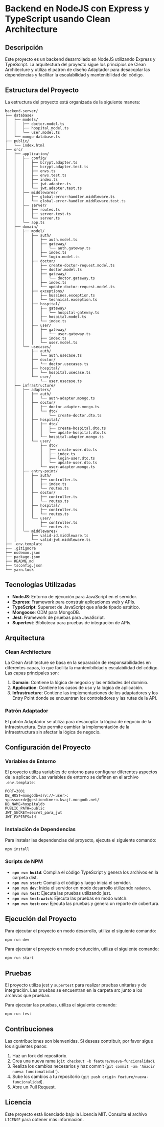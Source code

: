 # Backend en NodeJS con Express y TypeScript usando Clean Architecture

## Descripción

Este proyecto es un backend desarrollado en NodeJS utilizando Express y TypeScript. La arquitectura del proyecto sigue los principios de Clean Architecture y utiliza el patrón de diseño Adaptador para desacoplar las dependencias y facilitar la escalabilidad y mantenibilidad del código.

## Estructura del Proyecto

La estructura del proyecto está organizada de la siguiente manera:

```
backend-server/
├── database/
│   ├── models/
│   │   ├── doctor.model.ts
│   │   ├── hospital.model.ts
│   │   └── user.model.ts
│   └── mongo-database.ts
├── public/
│   └── index.html
├── src/
│   ├── application/
│   │   ├── config/
│   │   │   ├── bcrypt.adapter.ts
│   │   │   ├── bcrypt.adapter.test.ts
│   │   │   ├── envs.ts
│   │   │   ├── envs.test.ts
│   │   │   ├── index.ts
│   │   │   ├── jwt.adapter.ts
│   │   │   └── jwt.adapter.test.ts
│   │   ├── middlewares/
│   │   │   ├── global-error-handler.middleware.ts
│   │   │   └── global-error-handler.middleware.test.ts
│   │   ├── server/
│   │   │   ├── routes.ts
│   │   │   ├── server.test.ts
│   │   │   └── server.ts
│   │   └── app.ts
│   ├── domain/
│   │   ├── model/
│   │   │   ├── auth/
│   │   │   │   ├── auth.model.ts
│   │   │   │   ├── gateway/
│   │   │   │   │   └── auth.gateway.ts
│   │   │   │   ├── index.ts
│   │   │   │   └── login.model.ts
│   │   │   ├── doctor/
│   │   │   │   ├── create-doctor-request.model.ts
│   │   │   │   ├── doctor.model.ts
│   │   │   │   ├── gateway/
│   │   │   │   │   └── doctor.gateway.ts
│   │   │   │   ├── index.ts
│   │   │   │   └── update-doctor-request.model.ts
│   │   │   ├── exceptions/
│   │   │   │   ├── bussines.exception.ts
│   │   │   │   └── technical.exception.ts
│   │   │   ├── hospital/
│   │   │   │   ├── gateway/
│   │   │   │   │   └── hospital-gateway.ts
│   │   │   │   ├── hospital.model.ts
│   │   │   │   └── index.ts
│   │   │   ├── user/
│   │   │   │   ├── gateway/
│   │   │   │   │   └── user.gateway.ts
│   │   │   │   ├── index.ts
│   │   │   │   └── user.model.ts
│   │   └── usecases/
│   │       ├── auth/
│   │       │   └── auth.usecase.ts
│   │       ├── doctor/
│   │       │   └── doctor.usecases.ts
│   │       ├── hospital/
│   │       │   └── hospital.usecase.ts
│   │       └── user/
│   │           └── user.usecase.ts
│   ├── infrastructure/
│   │   ├── adapters/
│   │   │   ├── auth/
│   │   │   │   └── auth-adapter.mongo.ts
│   │   │   ├── doctor/
│   │   │   │   ├── doctor-adapter.mongo.ts
│   │   │   │   └── dto/
│   │   │   │       └── create-doctor.dto.ts
│   │   │   ├── hospital/
│   │   │   │   ├── dto/
│   │   │   │   │   ├── create-hospital.dto.ts
│   │   │   │   │   └── update-hospital.dto.ts
│   │   │   │   └── hospital-adapter.mongo.ts
│   │   │   └── user/
│   │   │       ├── dto/
│   │   │       │   ├── create-user.dto.ts
│   │   │       │   ├── index.ts
│   │   │       │   ├── login-user.dto.ts
│   │   │       │   └── update-user.dto.ts
│   │   │       └── user-adapter.mongo.ts
│   │   ├── entry-point/
│   │   │   ├── auth/
│   │   │   │   ├── controller.ts
│   │   │   │   ├── index.ts
│   │   │   │   └── routes.ts
│   │   │   ├── doctor/
│   │   │   │   ├── controller.ts
│   │   │   │   └── routes.ts
│   │   │   ├── hospital/
│   │   │   │   ├── controller.ts
│   │   │   │   └── routes.ts
│   │   │   └── user/
│   │   │       ├── controller.ts
│   │   │       └── routes.ts
│   │   └── middlewares/
│   │       ├── valid-id.middleware.ts
│   │       └── valid-jwt.middleware.ts
├── .env.template
├── .gitignore
├── nodemon.json
├── package.json
├── README.md
├── tsconfig.json
└── yarn.lock
```

## Tecnologías Utilizadas

- **NodeJS**: Entorno de ejecución para JavaScript en el servidor.
- **Express**: Framework para construir aplicaciones web y APIs.
- **TypeScript**: Superset de JavaScript que añade tipado estático.
- **Mongoose**: ODM para MongoDB.
- **Jest**: Framework de pruebas para JavaScript.
- **Supertest**: Biblioteca para pruebas de integración de APIs.

## Arquitectura

### Clean Architecture

La Clean Architecture se basa en la separación de responsabilidades en diferentes capas, lo que facilita la mantenibilidad y escalabilidad del código. Las capas principales son:

1. **Domain**: Contiene la lógica de negocio y las entidades del dominio.
2. **Application**: Contiene los casos de uso y la lógica de aplicación.
3. **Infrastructure**: Contiene las implementaciones de los adaptadores y los Entry Point donde se encuentran los controladores y las rutas de la API.

### Patrón Adaptador

El patrón Adaptador se utiliza para desacoplar la lógica de negocio de la infraestructura. Esto permite cambiar la implementación de la infraestructura sin afectar la lógica de negocio.

## Configuración del Proyecto

### Variables de Entorno

El proyecto utiliza variables de entorno para configurar diferentes aspectos de la aplicación. Las variables de entorno se definen en el archivo `.env.template`:

```template
PORT=3001
DB_HOST=mongodb+srv://<user>:<password>@gestiondinero.kvajf.mongodb.net/
DB_NAME=hospitaldb
PUBLIC_PATH=public
JWT_SECRET=secret_para_jwt
JWT_EXPIRES=1d
```

### Instalación de Dependencias

Para instalar las dependencias del proyecto, ejecuta el siguiente comando:

```bash
npm install
```

### Scripts de NPM

- **`npm run build`**: Compila el código TypeScript y genera los archivos en la carpeta dist.
- **`npm run start`**: Compila el código y luego inicia el servidor.
- **`npm run dev`**: Inicia el servidor en modo desarrollo utilizando `nodemon`.
- **`npm run test`**: Ejecuta las pruebas utilizando jest.
- **`npm run test:watch`**: Ejecuta las pruebas en modo watch.
- **`npm run test:cov`**: Ejecuta las pruebas y genera un reporte de cobertura.

## Ejecución del Proyecto

Para ejecutar el proyecto en modo desarrollo, utiliza el siguiente comando:

```bash
npm run dev
```

Para ejecutar el proyecto en modo producción, utiliza el siguiente comando:

```bash
npm run start
```

## Pruebas

El proyecto utiliza jest y `supertest` para realizar pruebas unitarias y de integración. Las pruebas se encuentran en la carpeta src junto a los archivos que prueban.

Para ejecutar las pruebas, utiliza el siguiente comando:

```bash
npm run test
```

## Contribuciones

Las contribuciones son bienvenidas. Si deseas contribuir, por favor sigue los siguientes pasos:

1. Haz un fork del repositorio.
2. Crea una nueva rama (`git checkout -b feature/nueva-funcionalidad`).
3. Realiza los cambios necesarios y haz commit (`git commit -am 'Añadir nueva funcionalidad'`).
4. Sube los cambios a tu repositorio (`git push origin feature/nueva-funcionalidad`).
5. Abre un Pull Request.

## Licencia

Este proyecto está licenciado bajo la Licencia MIT. Consulta el archivo `LICENSE` para obtener más información.